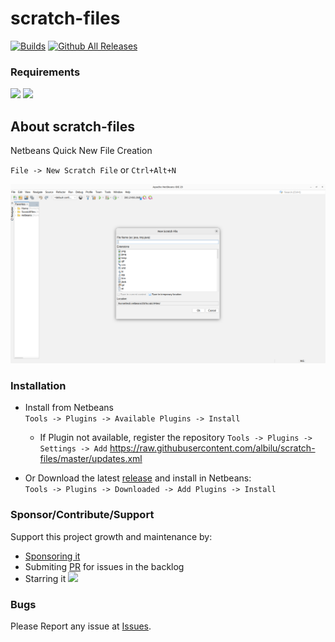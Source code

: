 # scratch-files

[![Builds](https://github.com/albilu/scratch-files/actions/workflows/builds.yml/badge.svg?branch=master)](https://github.com/albilu/scratch-files/actions/workflows/builds.yml) [![Github All Releases](https://img.shields.io/github/downloads/albilu/scratch-files/total.svg)]()

### Requirements

[![](https://img.shields.io/badge/JDK-8+-green)]() [![](https://img.shields.io/badge/Netbeans-12+-green)]()

## About scratch-files

Netbeans Quick New File Creation

`File -> New Scratch File` or `Ctrl+Alt+N`

![demo.png](_resources/demo.png)

### Installation

-   Install from Netbeans \
     `Tools -> Plugins -> Available Plugins -> Install`

    -   If Plugin not available, register the repository
        `Tools -> Plugins -> Settings -> Add`
        https://raw.githubusercontent.com/albilu/scratch-files/master/updates.xml

-   Or Download the latest [release](https://github.com/albilu/scratch-files/releases) and install in Netbeans: \
     `Tools -> Plugins -> Downloaded -> Add Plugins -> Install`


### Sponsor/Contribute/Support

Support this project growth and maintenance by:

-   [Sponsoring it](https://github.com/sponsors/albilu)
-   Submiting [PR](https://github.com/albilu/scratch-files/pulls) for issues in the backlog
-   Starring it [![](https://img.shields.io/github/stars/albilu/scratch-files)]()


### Bugs

Please Report any issue at [Issues](https://github.com/albilu/scratch-files/issues).


